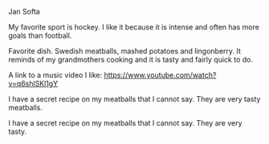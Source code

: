 Jan Softa

My favorite sport is hockey. I like it because it is intense and often has more goals than football.

Favorite dish. Swedish meatballs, mashed potatoes and lingonberry. It reminds of my grandmothers cooking and it is tasty and fairly quick to do.

A link to a music video I like: https://www.youtube.com/watch?v=q6shlSKl1gY

I have a secret recipe on my meatballs that I cannot say. They are very tasty meatballs.

I have a secret recipe on my meatballs that I cannot say. They are very tasty.

